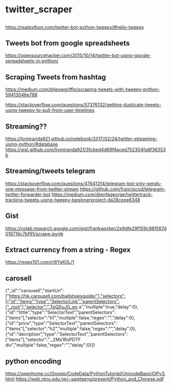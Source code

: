 # twitter_scraper

##
https://realpython.com/twitter-bot-python-tweepy/#hello-tweepy

## Tweets bot from google spreadsheets  
https://opensourcehacker.com/2015/10/14/twitter-bot-using-google-spreadsheets-in-python/

## Scraping Tweets from hashtag  
https://medium.com/@leowgriffin/scraping-tweets-with-tweepy-python-59413046e788

https://stackoverflow.com/questions/57376132/getting-duplicate-tweets-using-tweepy-to-pull-from-user-timelines

## Streaming??
https://ljvmiranda921.github.io/notebook/2017/02/24/twitter-streaming-using-python/#database
https://gist.github.com/ljvmiranda921/3fcbed4d69f4aced752304fa8f36353b

## Streaming/tweets telegram
https://stackoverflow.com/questions/47641314/telegram-bot-only-sends-one-message-from-twitter-stream
https://github.com/franciscod/telegram-twitter-forwarder-bot
https://medium.com/@enfageorge/twittertrack-tracking-tweets-using-tweepy-beginnerproject-da28ceee6348


## Gist
https://colab.research.google.com/gist/frankworker/2e9dfe29f159c98f567d016716c7bf91/scrape.ipynb

## Extract currency from a string - Regex
https://regex101.com/r/6YsK0L/1


## carosell
{"_id":"carousell","startUrl":["https://hk.carousell.com/ballshoesguide/"],"selectors":[{"id":"items","type":"SelectorLink","parentSelectors":["_root"],"selector":".TpQXuJG_eo a","multiple":true,"delay":0},{"id":"tittle","type":"SelectorText","parentSelectors":["items"],"selector":"h1","multiple":false,"regex":"","delay":0},{"id":"price","type":"SelectorText","parentSelectors":["items"],"selector":"h2","multiple":false,"regex":"","delay":0},{"id":"decription","type":"SelectorText","parentSelectors":["items"],"selector":"._2Mx1RsPDTF div","multiple":false,"regex":"","delay":0}]}



## python encoding
https://openhome.cc/Gossip/CodeData/PythonTutorial/UnicodeBasicIOPy3.html
https://web.ntnu.edu.tw/~samtseng/present/Python_and_Chinese.pdf

